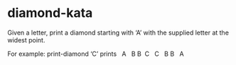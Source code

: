 # diamond-kata

Given a letter, print a diamond starting with ‘A’ with the supplied letter at the widest point.

For example: print-diamond ‘C’ prints
      A  
     B B 
    C   C  
     B B  
      A
